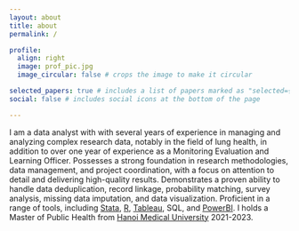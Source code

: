```yaml
---
layout: about
title: about
permalink: /

profile:
  align: right
  image: prof_pic.jpg
  image_circular: false # crops the image to make it circular

selected_papers: true # includes a list of papers marked as "selected={true}"
social: false # includes social icons at the bottom of the page

---
```

I am a data analyst with with several years of experience in managing and analyzing complex research data, notably in the field of lung health, in addition to over one year of experience as a Monitoring Evaluation and Learning Officer. Possesses a strong foundation in research methodologies, data management, and project coordination, with a focus on attention to detail and delivering high-quality results. Demonstrates a proven ability to handle data deduplication, record linkage, probability matching, survey analysis, missing data imputation, and data visualization. Proficient in a range of tools, including [Stata](https://www.stata.com/), [R](https://www.r-project.org/), [Tableau](https://www.tableau.com/), SQL, and [PowerBI](https://www.microsoft.com/en-us/power-platform/products/power-bi). I holds a Master of Public Health from [Hanoi Medical University](https://hmu.edu.vn/) 2021-2023.
